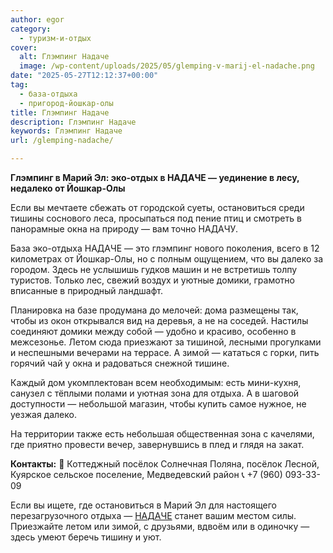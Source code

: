 ```yaml
---
author: egor
category:
  - туризм-и-отдых
cover:
  alt: Глэмпинг Надаче
  image: /wp-content/uploads/2025/05/glemping-v-marij-el-nadache.png
date: "2025-05-27T12:12:37+00:00"
tag:
  - база-отдыха
  - пригород-йошкар-олы
title: Глэмпинг Надаче
description: Глэмпинг Надаче
keywords: Глэмпинг Надаче
url: /glemping-nadache/

---
```

**Глэмпинг в Марий Эл: эко-отдых в НАДАЧЕ — уединение в лесу, недалеко от Йошкар-Олы**

Если вы мечтаете сбежать от городской суеты, остановиться среди тишины соснового леса, просыпаться под пение птиц и смотреть в панорамные окна на природу — вам точно НАДАЧУ.

База эко-отдыха НАДАЧЕ — это глэмпинг нового поколения, всего в 12 километрах от Йошкар-Олы, но с полным ощущением, что вы далеко за городом. Здесь не услышишь гудков машин и не встретишь толпу туристов. Только лес, свежий воздух и уютные домики, грамотно вписанные в природный ландшафт.

Планировка на базе продумана до мелочей: дома размещены так, чтобы из окон открывался вид на деревья, а не на соседей. Настилы соединяют домики между собой — удобно и красиво, особенно в межсезонье. Летом сюда приезжают за тишиной, лесными прогулками и неспешными вечерами на террасе. А зимой — кататься с горки, пить горячий чай у окна и радоваться снежной тишине.

Каждый дом укомплектован всем необходимым: есть мини-кухня, санузел с тёплыми полами и уютная зона для отдыха. А в шаговой доступности — небольшой магазин, чтобы купить самое нужное, не уезжая далеко.

На территории также есть небольшая общественная зона с качелями, где приятно провести вечер, завернувшись в плед и глядя на закат.

**Контакты:**
📍 Коттеджный посёлок Солнечная Поляна, посёлок Лесной, Куярское сельское поселение, Медведевский район
📞 +7 (960) 093-33-09

Если вы ищете, где остановиться в Марий Эл для настоящего перезагрузочного отдыха — [НАДАЧЕ](https://vk.com/nadache12) станет вашим местом силы. Приезжайте летом или зимой, с друзьями, вдвоём или в одиночку — здесь умеют беречь тишину и уют.
